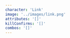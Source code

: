 ```yaml
---
character: 'Link'
image: '../images/link.png'
attributes: '[]'
killConfirms: '[]'
combos: '[]'
---
```

